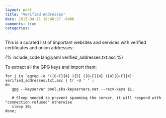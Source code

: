 ```yaml
---
layout: post
title: "Verified Addresses"
date: 2015-04-11 18:48:27 -0400
comments: true
categories: 
---
```


This is a curated list of important websites and services with verified certificates and onion addresses:

{% include_code lang:yaml verified_addresses.txt.asc %}

To extract all the GPG keys and import them:

    for i in `egrep -o '([0-F]{4} ){5} ([0-F]{4} ){4}[0-F]{4}' verified_addresses.txt.asc | tr -d ' '`;  
    do
       gpg --keyserver pool.sks-keyservers.net --recv-keys $i;

       # Sleep needed to prevent spamming the server, it will respond with "connection refused" otherwise       
       sleep 30;
    done;